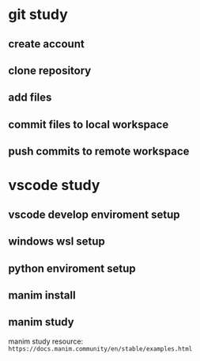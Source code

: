 # git study
## create account
## clone repository
## add files
## commit files to local workspace
## push commits to remote workspace

# vscode study
## vscode develop enviroment setup
## windows wsl setup
## python enviroment setup
## manim install
## manim study
manim study resource:
``
https://docs.manim.community/en/stable/examples.html
``